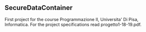 ## SecureDataContainer ##
First project for the course Programmazione II, Universita' Di Pisa, Informatica.
For the project specifications read progetto1-18-19.pdf.
